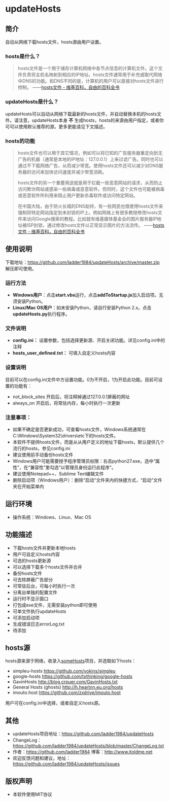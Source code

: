 updateHosts
============

## 简介
自动从网络下载hosts文件，hosts源由用户设置。
### hosts是什么？
>hosts文件是一个用于储存计算机网络中各节点信息的计算机文件。这个文件负责将主机名映射到相应的IP地址。hosts文件通常用于补充或取代网络中DNS的功能。和DNS不同的是，计算机的用户可以直接对hosts文件进行控制。 ——[hosts文件 - 维基百科，自由的百科全书](http://zh.wikipedia.org/zh-cn/Hosts%E6%96%87%E4%BB%B6 "hosts文件 - 维基百科，自由的百科全书")

### updateHosts是什么？
updateHosts可以自动从网络下载最新的hosts文件，并自动替换本机的hosts文件。请注意，updateHosts本身 **不** 生成hosts，hosts的来源由用户指定，或者你可可以使用默认推荐的源。更多更能请见下文描述。

### hosts的功能
> hosts文件也可以用于其它情况，例如可以将已知的广告服务器重定向到无广告的机器（通常是本地的IP地址：127.0.0.1）上来过滤广告。同时也可以通过不下载网络广告，从而减少带宽。使用hosts文件还可以减少对DNS服务器的访问来加快访问速度并减少带宽消耗。
> 
> hosts文件的另一个重要用途就是用于拦截一些恶意网站的请求，从而防止访问欺诈网站或感染一些病毒或恶意软件。但同时，这个文件也可能被病毒或恶意软件所利用来阻止用户更新杀毒软件或访问特定网站。
> 
> 在中国大陆，由于防火长城的DNS劫持，有一些网民也借使用hosts文件来强制将特定网站指定到未封锁的IP上。例如网络上有很多教授修改hosts文件来访问Google搜索的教程。比如就有维基媒体基金会的图片服务器IP地址被ISP封锁，通过修改hosts文件以正常显示图片的方法流传。  ——[hosts文件 - 维基百科，自由的百科全书](http://zh.wikipedia.org/zh-cn/Hosts%E6%96%87%E4%BB%B6 "hosts文件 - 维基百科，自由的百科全书")




## 使用说明
下载地址：<https://github.com/ladder1984/updateHosts/archive/master.zip> 解压即可使用。

### 运行方法

- **Windows用户**：点击**start.vbs**运行，点击**addToStartup.js**加入启动项。无须安装Python。
- **Linux/Mac OS用户**：如未安装Python，请自行安装Python 2.x。点击**updateHosts.py**执行程序。

### 文件说明

- **config.ini：** 设置参数，包括选择更新源、开启关闭功能。详见config.ini中的注释 
- **hosts_user_defined.txt：** 可填入自定义hosts内容

### 设置说明
目前可以在config.ini文件中方设置功能。0为不开启，1为开启此功能。目前可设置的功能有：

- not_block_sites 开启后，将注释掉通过127.0.0.1屏蔽的网址
- always_on 开启后，将常驻内存，每小时执行一次更新
 
### 注意事项：

- 如果不确定是否更新成功，可查看hosts文件，Windows系统通常在C:\Windows\System32\drivers\etc下的hosts文件。
- 本软件不提供hosts文件，而是从从用户定义的地址下载hosts，默认提供几个流行的hosts，参见config.ini
- 建议使用前手动备份hosts文件
- Windows用户可能需要授予程序管理员权限：右击python27.exe，选中“属性”，在“兼容性”里勾选“以管理员身份运行此程序”。
- 建议使用Notepad++、Sublime Text编辑文件
- 删除启动项（Windows用户）：删除“启动”文件夹内的快捷方式，“启动”文件夹在开始菜单内


## 运行环境
- 操作系统：Windows、Linux、Mac OS


## 功能描述
- 下载hosts文件并更新本地hosts
- 用户可自定义hosts内容
- 可选的hosts更新源
- 可以选择下载多个hosts文件并合并
- 备份hosts文件
- 可去除屏蔽广告部分
- 可常驻后台，可每小时执行一次
- 分离出单独的配置文件
- 运行时不显示窗口
- 打包成exe文件，无需安装python即可使用
- 可单文件执行updateHosts
- 可添加启动项
- 生成错误日志errorLog.txt
- 待添加


## hosts源
hosts源来源于网络，收录入[someHosts](https://github.com/ladder1984/someHosts)项目，并选取如下hosts：

- simpleu-hosts <https://github.com/vokins/simpleu>
- google-hosts <https://github.com/txthinking/google-hosts>
- GavinHosts <http://blog.crpuer.com/GavinHosts.txt>
- General Hosts (ghosts) <http://h.heartnn.eu.org/hosts>
- imouto.host <https://github.com/zxdrive/imouto.host>

用户可在config.ini中选择，或者自定义hosts源。


## 其他
- updateHosts项目地址：<https://github.com/ladder1984/updateHosts>
- ChangeLog：<https://github.com/ladder1984/updateHosts/blob/master/ChangeLog.txt>
- 作者：<https://github.com/ladder1984> 博客：<http://www.itoldme.net>
- 欢迎反馈问题和建议，地址：<https://github.com/ladder1984/updateHosts/issues>

## 版权声明
- 本软件使用MIT协议
